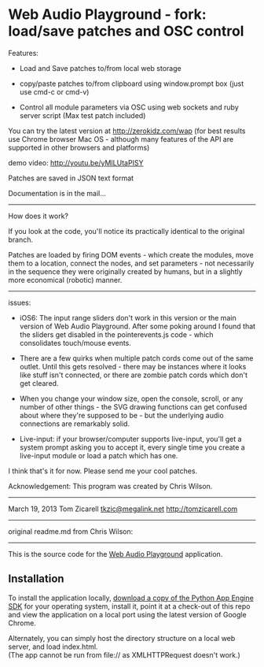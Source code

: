 Web Audio Playground - fork: load/save patches and OSC control
==========
Features:

- Load and Save patches to/from local web storage

- copy/paste patches to/from clipboard using window.prompt box (just use cmd-c or cmd-v)

- Control all module parameters via OSC using web sockets and ruby server script (Max test patch included)

You can try the latest version at http://zerokidz.com/wap
(for best results use Chrome browser Mac OS - although many features of the API are supported
in other browsers and platforms)

demo video: http://youtu.be/yMILUtaPISY

Patches are saved in JSON text format

Documentation is in the mail...

---

How does it work?

If you look at the code, you'll notice its practically identical to the original branch. 

Patches are loaded by firing DOM events - which create the modules, move them to a
location, connect the nodes, and set parameters - not necessarily in the sequence they were
originally created by humans, but in a slightly more economical (robotic) manner.

---

issues: 

- iOS6: The input range sliders don't work in this version or the main version of Web
Audio Playground. After some poking around I found that the sliders get disabled in the pointerevents.js 
code - which consolidates touch/mouse events.

- There are a few quirks when multiple patch cords come out of the same outlet. 
Until this gets resolved - there may be instances where it looks like stuff isn't connected, or 
there are zombie patch cords which don't get cleared.

- When you change your window size, open the console, scroll, or any number of other things - the 
SVG drawing functions can get confused about where they're supposed to be - but the underlying audio
connections are remarkably solid. 

- Live-input: if your browser/computer supports live-input, you'll get a system prompt asking you
to accept it, every single time you create a live-input module or load a patch which has one.



I think that's it for now. Please send me your cool patches.

Acknowledgement: This program was created by Chris Wilson.

---
March 19, 2013
Tom Zicarell
tkzic@megalink.net
http://tomzicarell.com

---

original readme.md from Chris Wilson:

---

This is the source code for the
[Web Audio Playground](http://webaudioplayground.appspot.com/)
application.

## Installation ##

To install the application locally,
[download a copy of the Python App Engine SDK](https://developers.google.com/appengine/downloads)
for your operating system, install it, point it at a check-out of this
repo and view the application on a local port using the latest version of
Google Chrome.

Alternately, you can simply host the directory structure on a local web server, and load index.html.  
(The app cannot be run from file:// as XMLHTTPRequest doesn't work.)